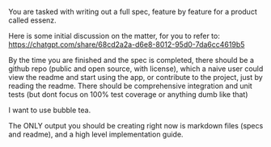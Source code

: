 You are tasked with writing out a full spec, feature by feature for a product called essenz.

Here is some initial discussion on the matter, for you to refer to: https://chatgpt.com/share/68cd2a2a-d6e8-8012-95d0-7da6cc4619b5

By the time you are finished and the spec is completed, there should be a github repo (public and open source, with license), which a naive user could view the readme and start using the app, or contribute to the project, just by reading the readme. There should be comprehensive integration and unit tests (but dont focus on 100% test coverage or anything dumb like that)

I want to use bubble tea.

The ONLY output you should be creating right now is markdown files (specs and readme), and a high level implementation guide.
